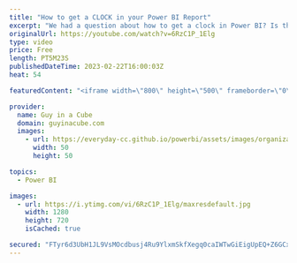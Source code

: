 ```yaml
---
title: "How to get a CLOCK in your Power BI Report"
excerpt: "We had a question about how to get a clock in Power BI? Is that even possible? Patrick takes advantage of the Deneb visual to make it happen!  Vega Clock Sample https://vega.github.io/vega/examples/clock/  HTML Content Custom Visual Limitations https://www.html-content.com/reference/limitations  Kerry"
originalUrl: https://youtube.com/watch?v=6RzC1P_1Elg
type: video
price: Free
length: PT5M23S
publishedDateTime: 2023-02-22T16:00:03Z
heat: 54

featuredContent: "<iframe width=\"800\" height=\"500\" frameborder=\"0\" src=\"https://www.youtube.com/embed/6RzC1P_1Elg\" allow=\"accelerometer; autoplay; encrypted-media; gyroscope; picture-in-picture\" allowfullscreen></iframe>"

provider:
  name: Guy in a Cube
  domain: guyinacube.com
  images:
    - url: https://everyday-cc.github.io/powerbi/assets/images/organizations/guyinacube.com-50x50.jpg
      width: 50
      height: 50

topics:
  - Power BI

images:
  - url: https://i.ytimg.com/vi/6RzC1P_1Elg/maxresdefault.jpg
    width: 1280
    height: 720
    isCached: true

secured: "FTyr6d3UbH1JL9VsMOcdbusj4Ru9YlxmSkfXegq0caIWTwGiEigUpEQ+Z6GCxHgXlnhQ03sbtbGLXVOMGJQmOJs21r78cWivhZ+vJdxN/1h8P1y5hmDq572rAFWRBeV3oR4LQnsBfI/AcnZ+LpWYfhk9+abOAoGGRxcKh2VYLXzQ3HZubpfxVmxZfrkLlfbpcYLWoLtFz60FHC6jfYbuFjpbqFokMnUwIh8WkSvQPraGkZ8D6V5lbzF/pruLiTr7UK9C7Nug7epObgqFPPHlfSKoH9ykWBzVnoOOxQNdKKQzfiHtbfTEVf7Gxib4qtZXNkJUdJzqSPAvKvxiDAFxEX6/F+M0XSlN/4Ot8LzitcTjHtLV+YiKhD2tTW+/5MQnLmHfVMXanRUcH2bprbr4q1kgY5T+64uKZTNPFt+IdLs=;mmr72w26BhibPd2+QSrb0Q=="
---
```


